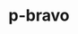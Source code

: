 # p-bravo
<!DOCTYPE html>
<html lang="en">
<head>
    <meta charset="UTF-8">
    <meta name="viewport" content="width=device-width, initial-scale=1.0">
    <title>Bravo Clothing - Indian Fashion</title>
    <script src="https://cdn.tailwindcss.com"></script>
    <link rel="stylesheet" href="https://cdnjs.cloudflare.com/ajax/libs/font-awesome/6.4.0/css/all.min.css">
    <style>
        @import url('https://fonts.googleapis.com/css2?family=Playfair+Display:wght@400;700&family=Lato:wght@300;400;700&display=swap');
        
        body {
            font-family: 'Lato', sans-serif;
            background: linear-gradient(135deg, #f8f9fa 0%, #e9ecef 100%);
        }
        
        .hero-section {
            background: linear-gradient(135deg, #FF9933 0%, #FFFFFF 50%, #138808 100%);
            min-height: 100vh;
        }
        
        .logo-text {
            font-family: 'Playfair Display', serif;
            text-shadow: 3px 3px 6px rgba(0,0,0,0.3);
        }
        
        .nav-link {
            position: relative;
            transition: all 0.3s ease;
        }
        
        .nav-link::after {
            content: '';
            position: absolute;
            width: 0;
            height: 2px;
            bottom: -5px;
            left: 50%;
            background: #FF9933;
            transition: all 0.3s ease;
            transform: translateX(-50%);
        }
        
        .nav-link:hover::after {
            width: 100%;
        }
        
        .product-card {
            transition: transform 0.3s ease, box-shadow 0.3s ease;
        }
        
        .product-card:hover {
            transform: translateY(-5px);
            box-shadow: 0 10px 25px rgba(0,0,0,0.15);
        }
        
        .page {
            display: none;
            animation: fadeIn 0.5s ease-in-out;
        }
        
        .page.active {
            display: block;
        }
        
        @keyframes fadeIn {
            from { opacity: 0; transform: translateY(20px); }
            to { opacity: 1; transform: translateY(0); }
        }
        
        .indian-flag {
            background: linear-gradient(to right, #FF9933 33.3%, #FFFFFF 33.3%, #FFFFFF 66.6%, #138808 66.6%);
        }
    </style>
</head>
<body class="min-h-screen">
    <!-- Navigation -->
    <nav class="bg-white shadow-lg fixed w-full top-0 z-50">
        <div class="max-w-7xl mx-auto px-4 sm:px-6 lg:px-8">
            <div class="flex justify-between h-16">
                <div class="flex items-center">
                    <div class="text-3xl font-bold text-orange-600 logo-text">BRAVO</div>
                </div>
                <div class="flex space-x-8 items-center">
                    <a href="#" class="nav-link text-gray-700 hover:text-orange-600 font-medium" onclick="showPage('home')">Home</a>
                    <a href="#" class="nav-link text-gray-700 hover:text-orange-600 font-medium" onclick="showPage('contact')">Contact</a>
                    <div class="flex items-center space-x-4">
                        <a href="#" class="text-gray-600 hover:text-orange-600">
                            <i class="fas fa-shopping-bag"></i>
                        </a>
                        <a href="#" class="text-gray-600 hover:text-orange-600">
                            <i class="fas fa-user"></i>
                        </a>
                    </div>
                </div>
            </div>
        </div>
    </nav>

    <!-- Home Page -->
    <div id="home-page" class="page active">
        <!-- Hero Section -->
        <section class="hero-section pt-16">
            <div class="max-w-7xl mx-auto px-4 sm:px-6 lg:px-8 py-20">
                <div class="text-center">
                    <div class="mb-8">
                        <img src="https://storage.googleapis.com/workspace-0f70711f-8b4e-4d94-86f1-2a93ccde5887/image/101a2765-e534-492d-8ce7-5483fc99dce3.png" alt="Bravo Clothing Company Logo - Elegant Indian fashion brand with saffron background and white Devanagari script inspired text" class="mx-auto w-80 h-40 object-contain" onerror="this.style.backgroundColor='#FF9933'; this.style.color='white'; this.textContent='BRAVO INDIA'">
                    </div>
                    <h1 class="text-5xl md:text-7xl font-bold text-white logo-text mb-6">शानदार भारतीय शैली</h1>
                    <p class="text-xl md:text-2xl text-white mb-8 max-w-3xl mx-auto">
                        Discover the authentic Indian style that combines traditional heritage with contemporary elegance
                    </p>
                    <button class="bg-white text-orange-600 px-8 py-4 rounded-full font-semibold text-lg hover:bg-gray-100 transition duration-300 transform hover:scale-105">
                        Explore Collection <i class="fas fa-arrow-right ml-2"></i>
                    </button>
                </div>
            </div>
        </section>

        <!-- Featured Products -->
        <section class="py-20 bg-white">
            <div class="max-w-7xl mx-auto px-4 sm:px-6 lg:px-8">
                <div class="text-center mb-16">
                    <h2 class="text-4xl font-bold text-gray-800 mb-4">Featured Collection</h2>
                    <p class="text-xl text-gray-600">Handcrafted with Indian artistry and precision</p>
                    <div class="w-24 h-1 bg-orange-600 mx-auto mt-4"></div>
                </div>
                
                <div class="grid grid-cols-1 md:grid-cols-2 lg:grid-cols-3 gap-8">
                    <!-- Product 1 -->
                    <div class="product-card bg-gray-50 rounded-lg overflow-hidden">
                        <div class="relative">
                            <img src="https://storage.googleapis.com/workspace-0f70711f-8b4e-4d94-86f1-2a93ccde5887/image/69798276-cbf7-4d90-ac78-1fbd70e560d8.png" alt="Elegant Indian traditional outfits including sarees and sherwanis displayed in vibrant colors with intricate embroidery" class="w-full h-80 object-cover" onerror="this.style.backgroundColor='#FF9933'">
                            <div class="absolute top-4 right-4 bg-orange-600 text-white px-3 py-1 rounded-full text-sm">
                                New
                            </div>
                        </div>
                        <div class="p-6">
                            <h3 class="text-xl font-semibold text-gray-800 mb-2">Delhi Heritage Collection</h3>
                            <p class="text-gray-600 mb-4">Handcrafted with traditional Indian fabrics and embroidery</p>
                            <div class="flex justify-between items-center">
                                <span class="text-2xl font-bold text-orange-600">₹5,999</span>
                                <button class="bg-orange-600 text-white px-4 py-2 rounded hover:bg-orange-700 transition">
                                    Add to Cart
                                </button>
                            </div>
                        </div>
                    </div>

                    <!-- Product 2 -->
                    <div class="product-card bg-gray-50 rounded-lg overflow-hidden">
                        <div class="relative">
                            <img src="https://storage.googleapis.com/workspace-0f70711f-8b4e-4d94-86f1-2a93ccde5887/image/cf8295d0-6b6e-446e-80df-acb4e51a7edc.png" alt="Traditional Indian jewelry and accessories including bangles, necklaces and turbans in gold and silver tones" class="w-full h-80 object-cover" onerror="this.style.backgroundColor='#FFFFFF'">
                        </div>
                        <div class="p-6">
                            <h3 class="text-xl font-semibold text-gray-800 mb-2">Jaipur Jewelry Line</h3>
                            <p class="text-gray-600 mb-4">Authentic Indian handcrafted accessories</p>
                            <div class="flex justify-between items-center">
                                <span class="text-2xl font-bold text-orange-600">₹2,499</span>
                                <button class="bg-orange-600 text-white px-4 py-2 rounded hover:bg-orange-700 transition">
                                    Add to Cart
                                </button>
                            </div>
                        </div>
                    </div>

                    <!-- Product 3 -->
                    <div class="product-card bg-gray-50 rounded-lg overflow-hidden">
                        <div class="relative">
                            <img src="https://storage.googleapis.com/workspace-0f70711f-8b4e-4d94-86f1-2a93ccde5887/image/6ccf08b9-7312-4519-ad2c-196d0d2d5e54.png" alt="Modern Indian fusion wear combining traditional patterns with contemporary silhouettes in earthy tones" class="w-full h-80 object-cover" onerror="this.style.backgroundColor='#138808'">
                            <div class="absolute top-4 left-4 bg-green-600 text-white px-3 py-1 rounded-full text-sm">
                                Sale
                            </div>
                        </div>
                        <div class="p-6">
                            <h3 class="text-xl font-semibold text-gray-800 mb-2">Mumbai Fusion Line</h3>
                            <p class="text-gray-600 mb-4">Traditional elegance meets modern comfort</p>
                            <div class="flex justify-between items-center">
                                <span class="text-2xl font-bold text-orange-600">₹3,299</span>
                                <button class="bg-orange-600 text-white px-4 py-2 rounded hover:bg-orange-700 transition">
                                    Add to Cart
                                </button>
                            </div>
                        </div>
                    </div>
                </div>
            </div>
        </section>

        <!-- Indian Heritage -->
        <section class="py-20 bg-gray-100">
            <div class="max-w-7xl mx-auto px-4 sm:px-6 lg:px-8">
                <div class="grid grid-cols-1 lg:grid-cols-2 gap-12 items-center">
                    <div>
                        <img src="https://storage.googleapis.com/workspace-0f70711f-8b4e-4d94-86f1-2a93ccde5887/image/bbb7d480-21fc-4d90-87af-489aa10e4486.png" alt="Indian artisans working with traditional handicrafts including block printing, embroidery and weaving techniques" class="rounded-lg shadow-xl w-full" onerror="this.style.backgroundColor='#FF9933'">
                    </div>
                    <div>
                        <h2 class="text-4xl font-bold text-gray-800 mb-6">Authentic Indian Craftsmanship</h2>
                        <p class="text-lg text-gray-600 mb-6">
                            For generations, Bravo Clothing has celebrated Indian artistry. 
                            Our garments are crafted by skilled artisans across India, using traditional 
                            techniques that have been perfected over centuries.
                        </p>
                        <div class="space-y-4">
                            <div class="flex items-center">
                                <div class="w-12 h-12 bg-orange-600 rounded-full flex items-center justify-center mr-4">
                                    <i class="fas fa-award text-white text-xl"></i>
                                </div>
                                <div>
                                    <h4 class="font-semibold text-gray-800">Premium Materials</h4>
                                    <p class="text-gray-600">Finest Indian fabrics and textiles</p>
                                </div>
                            </div>
                            <div class="flex items-center">
                                <div class="w-12 h-12 bg-green-600 rounded-full flex items-center justify-center mr-4">
                                    <i class="fas fa-hands text-white text-xl"></i>
                                </div>
                                <div>
                                    <h4 class="font-semibold text-gray-800">Handcrafted Quality</h4>
                                    <p class="text-gray-600">Every piece tells a story of tradition</p>
                                </div>
                            </div>
                            <div class="flex items-center">
                                <div class="w-12 h-12 bg-white rounded-full flex items-center justify-center mr-4 border-2 border-orange-600">
                                    <i class="fas fa-globe-asia text-orange-600 text-xl"></i>
                                </div>
                                <div>
                                    <h4 class="font-semibold text-gray-800">Worldwide Shipping</h4>
                                    <p class="text-gray-600">Bringing India to your doorstep</p>
                                </div>
                            </div>
                        </div>
                    </div>
                </div>
            </div>
        </section>

        <!-- Newsletter -->
        <section class="py-16 indian-flag">
            <div class="max-w-4xl mx-auto px-4 sm:px-6 lg:px-8 text-center">
                <h2 class="text-3xl font-bold text-gray-800 mb-4">Join the Bravo Family</h2>
                <p class="text-lg text-gray-600 mb-8">Get exclusive offers and style inspirations from India</p>
                <div class="flex flex-col sm:flex-row gap-4 justify-center">
                    <input type="email" placeholder="Your email address" class="px-6 py-3 rounded-full border-0 focus:ring-2 focus:ring-orange-600 w-full sm:w-96">
                    <button class="bg-orange-600 text-white px-8 py-3 rounded-full font-semibold hover:bg-orange-700 transition">
                        Subscribe
                    </button>
                </div>
            </div>
        </section>
    </div>

    <!-- Contact Page -->
    <div id="contact-page" class="page">
        <div class="pt-20 pb-16">
            <div class="max-w-7xl mx-auto px-极 sm:px-6 lg:px-8">
                <!-- Header -->
                <极 class="text-center mb-16">
                    <h1 class="text-4xl font-bold text-gray-800 mb-4">Contact Bravo Clothing</h1>
                    <p class="text-xl text-gray-600">We'd love to hear from you! Get in touch with our team.</p>
                    <div class="w-24 h-1 bg-orange-600 mx-auto mt-4"></div>
                </div>

                <div class="grid grid-cols-1 lg:grid-cols-2 gap-12">
                    <!-- Contact Form -->
                    <div class="bg-white rounded-lg shadow-lg p-8">
                        <h2 class="text-2极 font-bold text-gray-800 mb-6">Send us a Message</h2>
                        <form class="space-y-6">
                            <div class="grid grid-cols-1 sm:grid-cols-2 gap-6">
                                <div>
                                    <label class="block text-sm font-medium text-gray-700 mb-2">First Name</label>
                                    <input type="text" class="w-full px-4 py-3 border border-gray-300 rounded-lg focus:ring-2 focus:ring-orange-600 focus:border-transparent">
                                </div>
                                <div>
                                    <label class="block text-sm font-medium text-gray-700极-2">Last Name</label>
                                    <input type="text" class="w-full px-4 py-3 border border-gray-300 rounded-lg focus:ring-2 focus:ring-orange-600 focus:border-transparent">
                                </div>
                            </div>
                            <div>
                                <label class="block text-sm font-medium text-gray-700 mb-2">Email Address</label>
                                <input type="email" class="w-full px-4 py-3 border border-gray-300 rounded-lg focus:ring-2 focus:ring-orange-600 focus:border-transparent">
                            </div>
                            <div>
                                <label class="block text-sm font-medium text-gray-700 mb-2">Subject</label>
                                <input type="text" class="w-full px-4 py-3 border border-gray-300 rounded-lg focus:ring-2 focus:ring-orange-600 focus:border-transparent">
                            </div>
                            <div>
                                <label class="block text-sm font-medium text-gray-700 mb-2">Message</label>
                                <textarea rows="5" class="w-full px-4 py-3 border border-gray-300 rounded-lg focus:ring-2 focus:ring-orange-600 focus:border-transparent"></textarea>
                            </极>
                            <button type="submit" class="w-full bg-orange-600 text-white py-3 px-6 rounded-lg font-semibold hover:bg-orange-700 transition">
                                Send Message <i class="fas fa-paper-plane ml-2"></i>
                            </button>
                        </form>
                    </div>

                    <!-- Contact Info -->
                    <div class="space-y-8">
                        <div class="bg-white rounded-lg shadow-lg p-8">
                            <h2 class="text-2xl font-bold text-gray-800 mb-6">Contact Information</h2>
                            <div class="space-y-4">
                                <div class="flex items-center">
                                    <div class="w-12 h-12 bg-orange-600 rounded-full flex items-center justify-center mr-4">
                                        <i class="fas fa-map-marker-alt text-white"></i>
                                    </div>
                                    <div>
                                        <h4 class="font-semibold text-gray-800">Headquarters</h4>
                                        <p class="text-gray-600">Connaught Place, New Delhi, India 110001</p>
                                    </div>
                                </div>
                                <div class="flex items-center">
                                    <div class="w-12 h-12 bg-green-600 rounded-full flex items-center justify-center mr-4">
                                        <i class="fas fa-phone text-white"></极>
                                    </div>
                                    <div>
                                        <h4 class="font-semibold text-gray-800">Phone</h4>
                                        <p class="text-gray-600">+91 11 2345 6789</p>
                                    </div>
                                </div>
                                <div class="flex items-center">
                                    <div class="w-12 h-12 bg-gray-600 rounded-full flex items-center justify-center mr-4">
                                        <i class="fas fa-envelope text-white"></i>
                                    </div>
                                    <div>
                                        <h4 class="font-semibold text-gray-800">Email</h4>
                                        <p class="text-gray-600">info@bravoclothing.in</p>
                                    </div>
                                </div>
                                <div class="flex items-center">
                                    <div class="w-12 h-12 bg-blue-600 rounded-full flex items-center justify-center mr-4">
                                        极 class="fas fa-clock text-white"></i>
                                    </div>
                                    <div>
                                        <h4 class="font-semibold text-gray-800">Business Hours</h4>
                                        <p class="text-gray-600">Mon-Sat: 10:00 AM - 8:00 PM IST</p>
                                    </div>
                                </div>
                            </div>
                        </div>

                        <!-- Social Media -->
                        <div class="bg-white rounded-lg shadow-lg p-8">
                            <h2 class="text-2xl font-bold text-gray-800 mb-6">Follow Us</h2>
                            <div class="flex space-x-4">
                                <a href="#" class="w-12 h-12 bg-gray-800 rounded-full flex items-center justify-center hover:bg-orange-600 transition">
                                    <i class="fab fa-facebook-f text-white"></i>
                                </a>
                                <a href="#" class="w-12 h-12 bg-gray-800 rounded-full flex items-center justify-center hover:bg-orange-600 transition">
                                    <i class="fab fa-instagram text-white"></i>
                                </a>
                                <a href="#" class="w-12 h-12 bg-gray-800 rounded-full flex items-center justify-center hover:bg-orange-600 transition">
                                    <i class="fab fa-twitter text-white"></i>
                                </a>
                                <a href="#" class="w-12 h-12 bg-gray-800 rounded-full flex items-center justify-center hover:bg-orange-600 transition">
                                    <i class="fab fa-youtube text-white"></i>
                                </a>
                            </div>
                        </div>
                    </div>
                </div>
            </div>
        </div>
    </div>

    <!-- Footer -->
    <footer class="bg-gray-900 text-white py-12">
        <div class="max-w-7xl mx-auto px-4 sm:px-6 lg:px-8">
            <div class="grid grid-cols-1 md:grid-cols-4 gap-8">
                <div>
                    <div class="text-3xl font-bold text-orange-600 logo-text mb-4">BRAVO</div>
                    <p class="text-gray-400 mb-4">Authentic Indian fashion since 1950</p>
                    <div class="flex space极-4">
                        <i class="fab fa-cc-visa text-2xl text-gray-400"></i>
                        <i class="fab fa-cc-mastercard text-2xl text-gray-400"></i>
                        <i class="fab fa-cc-amex text-2xl text-gray-400"></i>
                        <i class="fab fa-cc-paypal text-2xl text-gray-400"></i>
                    </div>
                </div>
                <div>
                    <h3 class="text-lg font-semibold mb-4">Shop</h3>
                    <ul class="space-y-2">
                        <li><a href="#" class="text-gray-400 hover:text-white">Men's Collection</a></li>
                        <li><a href="#" class="text-gray-400 hover:text-white">Women's Collection</a></li>
                        <li><a href="#" class="text-gray-400 hover:text-white">Accessories</a></li>
                        <li><a href="#" class="text-gray-400 hover:text-white">New Arrivals</a></li>
                    </ul>
                </div>
                <div>
                    <h3 class="text-lg font-semib极 mb-4">Company</h3>
                    <ul class="space-y-2">
                        <li><a href="#" class="text-gray-400 hover:text-white">About Us</a></li>
                        <li><a href="#" class="text-gray-400 hover:text-white">Our Story</a></li>
                        <li><a href="#" class="text-gray-400 hover:text-white">Sustainability</a></li>
                        <li><a href="#" class="text-gray-极- hover:text-white">Careers</a></li>
                    </ul>
                </div>
                <div>
                    <h3 class="text-lg font-semibold mb-4">Support</h3>
                    <ul class="space-y-2">
                        <li><a href="#" class="text-gray-400 hover:text-white">Contact Us</a></li>
                        <li><a href="#" class="text-gray-400 hover:text-white">Shipping Info</a></li>
                        <li><a href="#" class="text-gray-400 hover:text-white">Returns</a></li>
                        <li><a href="#" class="text-gray-400 hover:text-white">Size Guide</a></li>
                    </ul>
                </div>
            </div>
            <div class="border-t border-gray-800 mt-8 pt-8 text-center">
                <p class="text-gray-400">© 2024 Bravo Clothing. All rights reserved. Authentic Indian fashion.</p>
            </div>
        </div>
    </footer>

    <script>
        function showPage(pageId) {
            // Hide all pages
            document.querySelectorAll('.page').forEach(page => {
                page.classList.remove('active');
            });
            
            // Show the selected page
            document.getElementById(pageId + '-page').classList.add('active');
            
            // Scroll to top
            window.scrollTo(0, 0);
        }

        // Initialize page
        document.addEventListener('DOMContentLoaded', function() {
            showPage('home');
        });
    </script>
</body>
</html>

``` Login to continue using
